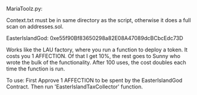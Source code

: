 MariaToolz.py: 

Context.txt must be in same directory as the script, otherwise it does a full scan on addresses.sol.



EasterIslandGod: 0xe55f90Bf83650298a82E08A47089dcBCbcEdc73D

Works like the LAU factory, where you run a function to deploy a token. It costs you 1 AFFECTION. Of that I get 10%, the rest goes to Sunny who wrote the bulk of the functionality. After 100 uses, the cost doubles each time the function is run.

To use: First Approve 1 AFFECTION to be spent by the EasterIslandGod Contract. Then run 'EasterIslandTaxCollector' function.
